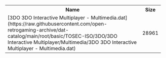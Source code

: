 <table>
<tr><th>Name</th><th>Size</th></tr>
<tr><td>[3DO 3DO Interactive Multiplayer - Multimedia.dat](https://raw.githubusercontent.com/open-retrogaming-archive/dat-catalog/main/root/basic/TOSEC-ISO/3DO/3DO Interactive Multiplayer/Multimedia/3DO 3DO Interactive Multiplayer - Multimedia.dat)</td><td>28961</td></tr>
</table>
